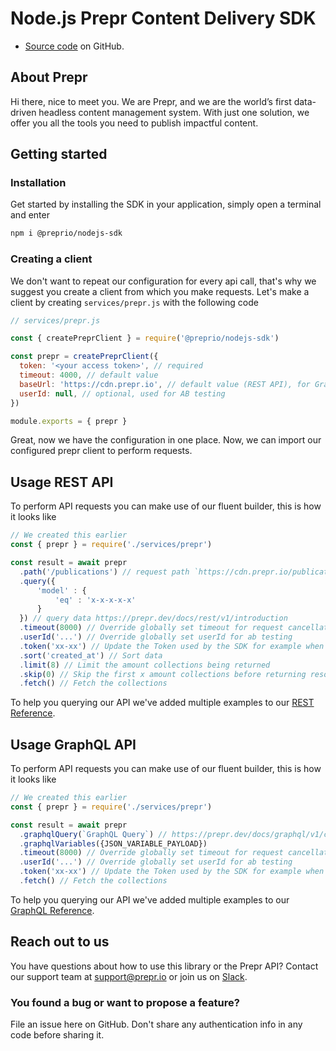# Node.js Prepr Content Delivery SDK

- [Source code](https://github.com/preprio/nodejs-sdk) on GitHub.

## About Prepr

Hi there, nice to meet you. We are Prepr, and we are the world’s first data-driven headless content management system. With just one solution, we offer you all the tools you need to publish impactful content.

## Getting started

### Installation

Get started by installing the SDK in your application, simply open a terminal and enter

```bash
npm i @preprio/nodejs-sdk
```

### Creating a client

We don't want to repeat our configuration for every api call, that's why we suggest you create a client from which you make requests. Let's make a client by creating `services/prepr.js` with the following code

```js
// services/prepr.js

const { createPreprClient } = require('@preprio/nodejs-sdk')

const prepr = createPreprClient({
  token: '<your access token>', // required
  timeout: 4000, // default value
  baseUrl: 'https://cdn.prepr.io', // default value (REST API), for GraphQL API use https://graphql.prepr.io/graphql
  userId: null, // optional, used for AB testing
})

module.exports = { prepr }
```

Great, now we have the configuration in one place. Now, we can import our configured prepr client to perform requests.

## Usage REST API

To perform API requests you can make use of our fluent builder, this is how it looks like

```js
// We created this earlier
const { prepr } = require('./services/prepr')

const result = await prepr
  .path('/publications') // request path `https://cdn.prepr.io/publications`
  .query({
      'model' : {
          'eq' : 'x-x-x-x-x'
      }
  }) // query data https://prepr.dev/docs/rest/v1/introduction
  .timeout(8000) // Override globally set timeout for request cancellation
  .userId('...') // Override globally set userId for ab testing
  .token('xx-xx') // Update the Token used by the SDK for example when previewing staged content
  .sort('created_at') // Sort data
  .limit(8) // Limit the amount collections being returned
  .skip(0) // Skip the first x amount collections before returning resources
  .fetch() // Fetch the collections
```

To help you querying our API we've added multiple examples to our [REST Reference](https://prepr.dev/docs/rest/v1/introduction).

## Usage GraphQL API

To perform API requests you can make use of our fluent builder, this is how it looks like

```js
// We created this earlier
const { prepr } = require('./services/prepr')

const result = await prepr
  .graphqlQuery(`GraphQL Query`) // https://prepr.dev/docs/graphql/v1/collection-introduction
  .graphqlVariables({JSON_VARIABLE_PAYLOAD})
  .timeout(8000) // Override globally set timeout for request cancellation
  .userId('...') // Override globally set userId for ab testing
  .token('xx-xx') // Update the Token used by the SDK for example when previewing staged content   
  .fetch() // Fetch the collections
```

To help you querying our API we've added multiple examples to our [GraphQL Reference](https://prepr.dev/docs/graphql/v1/introduction).

## Reach out to us

You have questions about how to use this library or the Prepr API?
Contact our support team at support@prepr.io or join us on [Slack](https://slack.prepr.io).

### You found a bug or want to propose a feature?

File an issue here on GitHub. Don't share any authentication info in any code before sharing it.
